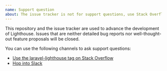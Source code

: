 ```yaml
---
name: Support question
about: The issue tracker is not for support questions, use Stack Overflow or Slack instead
---
```


This repository and the issue tracker are used to advance the development of Lighthouse.
Issues that are neither detailed bug reports nor well-thought-out feature proposals will be closed.

You can use the following channels to ask support questions:

- [Use the laravel-lighthouse tag on Stack Overflow](https://stackoverflow.com/questions/tagged/laravel-lighthouse)
- [Hop into Slack](https://join.slack.com/t/lighthouse-php/shared_invite/enQtMzc1NzQwNTUxMjk3LWMyZWRiNWFmZGUxZmRlNDJkMTQ2ZDA1NzQ1YjVkNTdmNWE1OTUyZjZiN2I2ZGQxNTNiZTZiY2JlNmY2MGUyNTQ)
